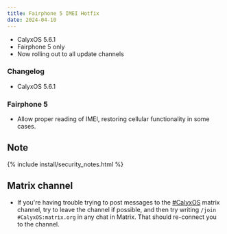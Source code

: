 ```yaml
---
title: Fairphone 5 IMEI Hotfix
date: 2024-04-10
---
```


* CalyxOS 5.6.1
* Fairphone 5 only
* Now rolling out to all update channels

### Changelog
* CalyxOS 5.6.1

### Fairphone 5
* Allow proper reading of IMEI, restoring cellular functionality in some cases.

## Note

{% include install/security_notes.html %}

## Matrix channel

* If you're having trouble trying to post messages to the [#CalyxOS](https://app.element.io/#/room/#CalyxOS:matrix.org) matrix channel, try to leave the channel if possible, and then try writing `/join #CalyxOS:matrix.org` in any chat in Matrix. That should re-connect you to the channel.
